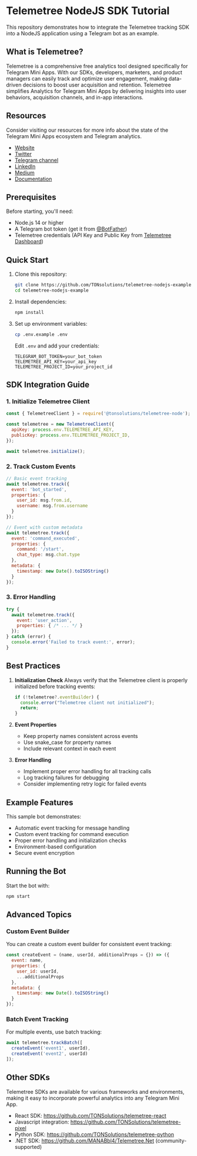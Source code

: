 # Telemetree NodeJS SDK Tutorial

This repository demonstrates how to integrate the Telemetree tracking SDK into a NodeJS application using a Telegram bot as an example.

## What is Telemetree?

Telemetree is a comprehensive free analytics tool designed specifically for Telegram Mini Apps. With our SDKs, developers, marketers, and product managers can easily track and optimize user engagement, making data-driven decisions to boost user acquisition and retention. Telemetree simplifies Analytics for Telegram Mini Apps by delivering insights into user behaviors, acquisition channels, and in-app interactions.

## Resources
Consider visiting our resources for more info about the state of the Telegram Mini Apps ecosystem and Telegram analytics.

- [Website](https://www.telemetree.io/)
- [Twitter](https://x.com/telemetree_HQ)
- [Telegram channel](https://t.me/telemetree_en)
- [LinkedIn](https://linkedin.com/company/telemetree)
- [Medium](https://medium.com/@telemetree)
- [Documentation](https://docs.telemetree.io/)

## Prerequisites

Before starting, you'll need:
- Node.js 14 or higher
- A Telegram bot token (get it from [@BotFather](https://t.me/botfather))
- Telemetree credentials (API Key and Public Key from [Telemetree Dashboard](https://app.telemetree.com))

## Quick Start

1. Clone this repository:
   ```bash
   git clone https://github.com/TONsolutions/telemetree-nodejs-example.git
   cd telemetree-nodejs-example
   ```

2. Install dependencies:
   ```bash
   npm install
   ```

3. Set up environment variables:
   ```bash
   cp .env.example .env
   ```
   Edit `.env` and add your credentials:
   ```
   TELEGRAM_BOT_TOKEN=your_bot_token
   TELEMETREE_API_KEY=your_api_key
   TELEMETREE_PROJECT_ID=your_project_id
   ```

## SDK Integration Guide

### 1. Initialize Telemetree Client

```javascript
const { TelemetreeClient } = require('@tonsolutions/telemetree-node');

const telemetree = new TelemetreeClient({
  apiKey: process.env.TELEMETREE_API_KEY,
  publicKey: process.env.TELEMETREE_PROJECT_ID,
});

await telemetree.initialize();
```

### 2. Track Custom Events

```javascript
// Basic event tracking
await telemetree.track({
  event: 'bot_started',
  properties: {
    user_id: msg.from.id,
    username: msg.from.username
  }
});

// Event with custom metadata
await telemetree.track({
  event: 'command_executed',
  properties: {
    command: '/start',
    chat_type: msg.chat.type
  },
  metadata: {
    timestamp: new Date().toISOString()
  }
});
```

### 3. Error Handling

```javascript
try {
  await telemetree.track({
    event: 'user_action',
    properties: { /* ... */ }
  });
} catch (error) {
  console.error('Failed to track event:', error);
}
```

## Best Practices

1. **Initialization Check**
   Always verify that the Telemetree client is properly initialized before tracking events:
   ```javascript
   if (!telemetree?.eventBuilder) {
     console.error("Telemetree client not initialized");
     return;
   }
   ```

2. **Event Properties**
   - Keep property names consistent across events
   - Use snake_case for property names
   - Include relevant context in each event

3. **Error Handling**
   - Implement proper error handling for all tracking calls
   - Log tracking failures for debugging
   - Consider implementing retry logic for failed events

## Example Features

This sample bot demonstrates:
- Automatic event tracking for message handling
- Custom event tracking for command execution
- Proper error handling and initialization checks
- Environment-based configuration
- Secure event encryption

## Running the Bot

Start the bot with:
```bash
npm start
```

## Advanced Topics

### Custom Event Builder

You can create a custom event builder for consistent event tracking:

```javascript
const createEvent = (name, userId, additionalProps = {}) => ({
  event: name,
  properties: {
    user_id: userId,
    ...additionalProps
  },
  metadata: {
    timestamp: new Date().toISOString()
  }
});
```

### Batch Event Tracking

For multiple events, use batch tracking:

```javascript
await telemetree.trackBatch([
  createEvent('event1', userId),
  createEvent('event2', userId)
]);
```

## Other SDKs
Telemetree SDKs are available for various frameworks and environments, making it easy to incorporate powerful analytics into any Telegram Mini App.
- React SDK: https://github.com/TONSolutions/telemetree-react
- Javascript integration: https://github.com/TONSolutions/telemetree-pixel
- Python SDK: https://github.com/TONSolutions/telemetree-python
- .NET SDK: https://github.com/MANABbl4/Telemetree.Net (community-supported)
